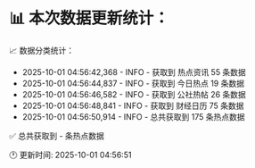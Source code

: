 📊 本次数据更新统计：
==========================

📈 数据分类统计：
- 2025-10-01 04:56:42,368 - INFO - 获取到 热点资讯 55 条数据
- 2025-10-01 04:56:44,837 - INFO - 获取到 今日热点 19 条数据
- 2025-10-01 04:56:46,582 - INFO - 获取到 公社热帖 26 条数据
- 2025-10-01 04:56:48,841 - INFO - 获取到 财经日历 75 条数据
- 2025-10-01 04:56:50,914 - INFO - 总共获取到 175 条热点数据

✅ 总共获取到 - 条热点数据

🕐 更新时间: 2025-10-01 04:56:51
